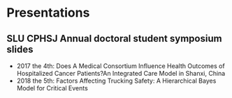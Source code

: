 # Presentations

## SLU CPHSJ Annual doctoral student symposium slides
- 2017 the 4th: Does A Medical Consortium Influence Health Outcomes of Hospitalized Cancer Patients?An Integrated Care Model in Shanxi, China
- 2018 the 5th: Factors Affecting Trucking Safety: A Hierarchical Bayes Model for Critical Events
